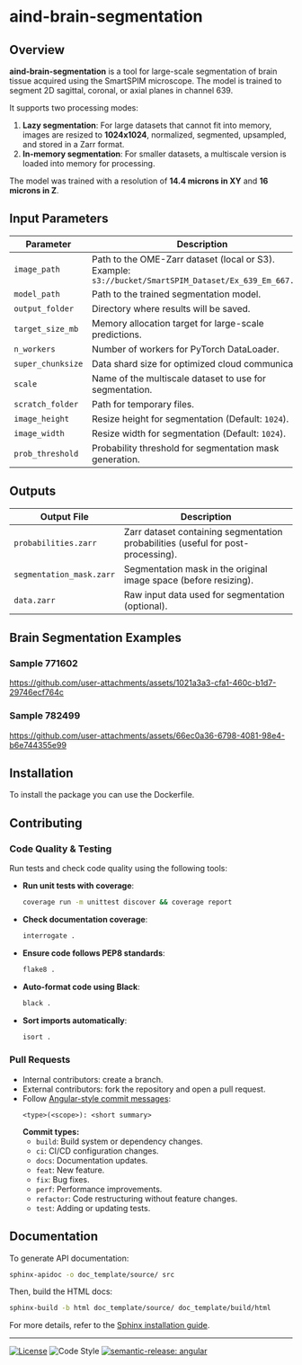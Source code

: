 # aind-brain-segmentation

## Overview
**aind-brain-segmentation** is a tool for large-scale segmentation of brain tissue acquired using the SmartSPIM microscope. The model is trained to segment 2D sagittal, coronal, or axial planes in channel 639.

It supports two processing modes:
1. **Lazy segmentation**: For large datasets that cannot fit into memory, images are resized to **1024x1024**, normalized, segmented, upsampled, and stored in a Zarr format.
2. **In-memory segmentation**: For smaller datasets, a multiscale version is loaded into memory for processing.

The model was trained with a resolution of **14.4 microns in XY** and **16 microns in Z**.

## Input Parameters
| Parameter | Description |
|-----------|-------------|
| `image_path` | Path to the OME-Zarr dataset (local or S3). Example: `s3://bucket/SmartSPIM_Dataset/Ex_639_Em_667.zarr` |
| `model_path` | Path to the trained segmentation model. |
| `output_folder` | Directory where results will be saved. |
| `target_size_mb` | Memory allocation target for large-scale predictions. |
| `n_workers` | Number of workers for PyTorch DataLoader. |
| `super_chunksize` | Data shard size for optimized cloud communication. |
| `scale` | Name of the multiscale dataset to use for segmentation. |
| `scratch_folder` | Path for temporary files. |
| `image_height` | Resize height for segmentation (Default: `1024`). |
| `image_width` | Resize width for segmentation (Default: `1024`). |
| `prob_threshold` | Probability threshold for segmentation mask generation. |

## Outputs
| Output File | Description |
|-------------|-------------|
| `probabilities.zarr` | Zarr dataset containing segmentation probabilities (useful for post-processing). |
| `segmentation_mask.zarr` | Segmentation mask in the original image space (before resizing). |
| `data.zarr` | Raw input data used for segmentation (optional). |

## Brain Segmentation Examples

### Sample 771602
https://github.com/user-attachments/assets/1021a3a3-cfa1-460c-b1d7-29746ecf764c

### Sample 782499
https://github.com/user-attachments/assets/66ec0a36-6798-4081-98e4-b6e744355e99

## Installation
To install the package you can use the Dockerfile.

## Contributing

### Code Quality & Testing
Run tests and check code quality using the following tools:

- **Run unit tests with coverage**:
  ```bash
  coverage run -m unittest discover && coverage report
  ```
- **Check documentation coverage**:
  ```bash
  interrogate .
  ```
- **Ensure code follows PEP8 standards**:
  ```bash
  flake8 .
  ```
- **Auto-format code using Black**:
  ```bash
  black .
  ```
- **Sort imports automatically**:
  ```bash
  isort .
  ```

### Pull Requests
- Internal contributors: create a branch.
- External contributors: fork the repository and open a pull request.
- Follow [Angular-style commit messages](https://github.com/angular/angular/blob/main/CONTRIBUTING.md#commit):
  ```text
  <type>(<scope>): <short summary>
  ```
  **Commit types:**
  - `build`: Build system or dependency changes.
  - `ci`: CI/CD configuration changes.
  - `docs`: Documentation updates.
  - `feat`: New feature.
  - `fix`: Bug fixes.
  - `perf`: Performance improvements.
  - `refactor`: Code restructuring without feature changes.
  - `test`: Adding or updating tests.

## Documentation
To generate API documentation:
```bash
sphinx-apidoc -o doc_template/source/ src
```
Then, build the HTML docs:
```bash
sphinx-build -b html doc_template/source/ doc_template/build/html
```
For more details, refer to the [Sphinx installation guide](https://www.sphinx-doc.org/en/master/usage/installation.html).

---

[![License](https://img.shields.io/badge/license-MIT-brightgreen)](LICENSE)
![Code Style](https://img.shields.io/badge/code%20style-black-black)
[![semantic-release: angular](https://img.shields.io/badge/semantic--release-angular-e10079?logo=semantic-release)](https://github.com/semantic-release/semantic-release)

